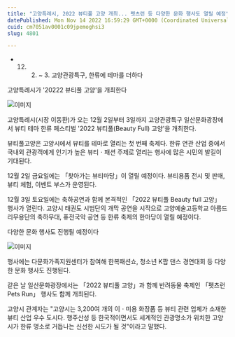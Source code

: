 ```yaml
---
title: "고양특례시, 2022 뷰티풀 고양 개최... 펫츠런 등 다양한 문화 행사도 열릴 예정"
datePublished: Mon Nov 14 2022 16:59:29 GMT+0000 (Coordinated Universal Time)
cuid: cm7051av0001c09jpemoghsi3
slug: 4801

---
```



- 12. 2. ~ 3. 고양관광특구, 한류에 테마를 더하다

고양특례시가 '20222 뷰티풀 고양'을 개최한다

![이미지](https://cdn.hashnode.com/res/hashnode/image/upload/v1739257541510/70a19b83-5ba6-4f1c-8278-4a40d1f459a0.jpeg)

고양특례시(시장 이동환)가 오는 12월 2일부터 3일까지 고양관광특구 일산문화광장에서 뷰티 테마 한류 페스티벌 '2022 뷰티풀(Beauty Full) 고양'을 개최한다.

뷰티풀고양은 고양시에서 뷰티를 테마로 열리는 첫 번째 축제다. 한류 연관 산업 중에서 국내외 관광객에게 인기가 높은 뷰티ㆍ패션 주제로 열리는 행사에 많은 시민의 발길이 기대된다.

12월 2일 금요일에는 「찾아가는 뷰티마당」이 열릴 예정이다. 뷰티용품 전시 및 판매, 뷰티 체험, 이벤트 부스가 운영된다.

12월 3일 토요일에는 축하공연과 함께 본격적인 「2022 뷰티풀 Beauty full 고양」 행사가 열린다. 고양시 태권도 시범단의 개막 공연을 시작으로 고양예술고등학교 아름드리무용단의 축하무대, 퓨전국악 공연 등 한류 축제의 한마당이 열릴 예정이다.

다양한 문화 행사도 진행될 예정이다

![이미지](https://cdn.hashnode.com/res/hashnode/image/upload/v1739257543743/b5f7c333-2bd1-4a35-a6b8-35ab51ec238a.jpeg)

행사에는 다문화가족지원센터가 참여해 한복패션쇼, 청소년 K팝 댄스 경연대회 등 다양한 문화 행사도 진행된다.

같은 날 일산문화광장에서는 「2022 뷰티풀 고양」과 함께 반려동물 축제인 「펫츠런 Pets Run」 행사도 함께 개최된다.

고양시 관계자는 "고양시는 3,200여 개의 이ㆍ미용 화장품 등 뷰티 관련 업체가 소재한 뷰티 산업 우수 도시다. 행주산성 등 한국적이면서도 세계적인 관광명소가 위치한 고양시가 한류 명소로 거듭나는 신선한 시도가 될 것"이라고 말했다.